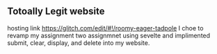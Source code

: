 ## Totoally Legit website

hosting link https://glitch.com/edit/#!/roomy-eager-tadpole
I choe to revamp my assignment two assignmnet using sevelte and implimented submit, clear, display, and delete into my website.